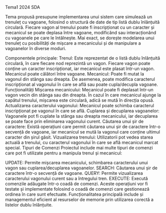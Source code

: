 Tema1 2024 SDA

Tema propusă presupune implementarea unui sistem care simulează un trenuleț cu vagoane, folosind o structură de date de tip listă dublu înlănțuită circulară. Fiecare vagon al trenului poate fi inscripționat cu un caracter și mecanicul se poate deplasa între vagoane, modificând sau interacționând cu vagoanele pe care le întâlnește. Mai exact, se dorește modelarea unui trenuleț cu posibilități de mișcare a mecanicului și de manipulare a vagoanelor în diverse moduri.

Componentele principale:
Trenul: Este reprezentat de o listă dublu înlănțuită circulară, în care fiecare nod reprezintă un vagon. Fiecare vagon poate conține un caracter inscripționat, iar mecanicul este plasat într-un vagon. Mecanicul poate călători între vagoane.
Mecanicul: Poate fi mutat la vagonul din stânga sau dreapta. De asemenea, poate modifica caracterul inscripționat al vagonului în care se află sau poate cupla/decupla vagoane.
Funcționalități
Mișcarea mecanicului: Mecanicul poate fi deplasat într-un vagon vecin din stânga sau din dreapta. În cazul în care mecanicul ajunge la capătul trenului, mișcarea este circulară, adică se mută în direcția opusă.
Actualizarea caracterului vagonului: Mecanicul poate schimba caracterul inscripționat pe vagonul în care se află.
Cuplarea și decuplarea vagoanelor: Vagoanele pot fi cuplate la stânga sau dreapta mecanicului, iar decuplarea se poate face prin eliminarea vagonului curent.
Căutarea unui șir de caractere: Există operațiuni care permit căutarea unui șir de caractere într-o secvență de vagoane, iar mecanicul se mută la vagonul care conține ultimul caracter din șirul găsit.
Vizualizarea trenului: Utilizatorii pot vedea starea actuală a trenului, cu caracterul vagonului în care se află mecanicul marcat special.
Tipuri de Comenzi
Proiectul include mai multe tipuri de comenzi care pot fi utilizate pentru a manipula trenul și mecanicul:

UPDATE: Permite mișcarea mecanicului, schimbarea caracterului unui vagon sau cuplarea/decuplarea vagoanelor.
SEARCH: Căutarea unui șir de caractere într-o secvență de vagoane.
QUERY: Permite vizualizarea caracterului vagonului curent sau a întregului tren.
EXECUTE: Execută comenzile adăugate într-o coadă de comenzi.
Aceste operațiuni vor fi testate și implementate folosind o coadă de comenzi care gestionează ordinea în care sunt efectuate. Funcționalitatea principală include și managementul eficient al resurselor de memorie prin utilizarea corectă a listelor dublu înlănțuite.






